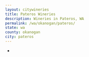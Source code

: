 ```yaml
---
layout: citywineries
title: Pateros Wineries
description: Wineries in Pateros, WA
permalink: /wa/okanogan/pateros/
state: wa
county: okanogan
city: pateros
---
```

-
